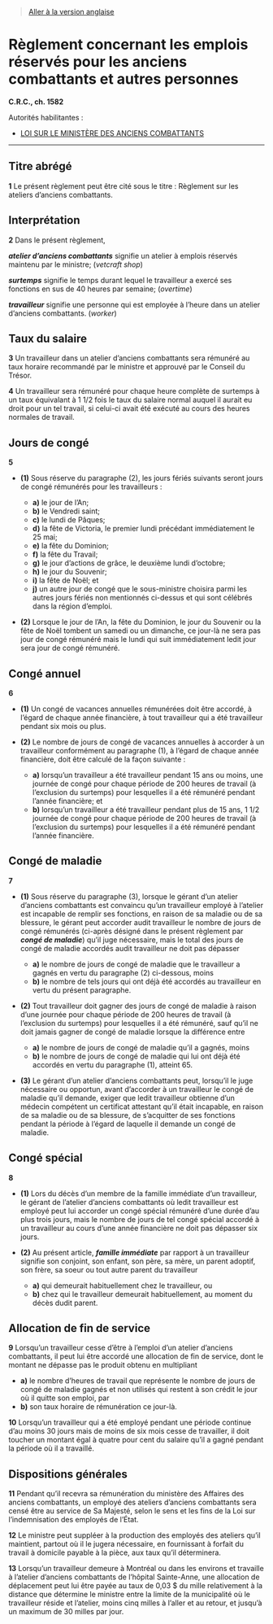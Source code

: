 > [Aller à la version anglaise](/en/Regulations/Consolidated%20Regulations%20of%20Canada/1501-1600/C.R.C.,%20c.%201582.md)

# Règlement concernant les emplois réservés pour les anciens combattants et autres personnes

**C.R.C., ch. 1582**

Autorités habilitantes : 
- [LOI SUR LE MINISTÈRE DES ANCIENS COMBATTANTS](/fr/Lois/Lois%20révisées%20du%20Canada/V/V-1.md)

----------



## Titre abrégé


**1** Le présent règlement peut être cité sous le titre : Règlement sur les ateliers d’anciens combattants.




## Interprétation


**2** Dans le présent règlement,

***atelier d’anciens combattants*** signifie un atelier à emplois réservés maintenu par le ministre; (*vetcraft shop*)

***surtemps*** signifie le temps durant lequel le travailleur a exercé ses fonctions en sus de 40 heures par semaine; (*overtime*)

***travailleur*** signifie une personne qui est employée à l’heure dans un atelier d’anciens combattants. (*worker*)




## Taux du salaire


**3** Un travailleur dans un atelier d’anciens combattants sera rémunéré au taux horaire recommandé par le ministre et approuvé par le Conseil du Trésor.



**4** Un travailleur sera rémunéré pour chaque heure complète de surtemps à un taux équivalant à 1 1/2 fois le taux du salaire normal auquel il aurait eu droit pour un tel travail, si celui-ci avait été exécuté au cours des heures normales de travail.




## Jours de congé


**5** 

- **(1)** Sous réserve du paragraphe (2), les jours fériés suivants seront jours de congé rémunérés pour les travailleurs :
	- **a)** le jour de l’An;
	- **b)** le Vendredi saint;
	- **c)** le lundi de Pâques;
	- **d)** la fête de Victoria, le premier lundi précédant immédiatement le 25 mai;
	- **e)** la fête du Dominion;
	- **f)** la fête du Travail;
	- **g)** le jour d’actions de grâce, le deuxième lundi d’octobre;
	- **h)** le jour du Souvenir;
	- **i)** la fête de Noël; et
	- **j)** un autre jour de congé que le sous-ministre choisira parmi les autres jours fériés non mentionnés ci-dessus et qui sont célébrés dans la région d’emploi.

- **(2)** Lorsque le jour de l’An, la fête du Dominion, le jour du Souvenir ou la fête de Noël tombent un samedi ou un dimanche, ce jour-là ne sera pas jour de congé rémunéré mais le lundi qui suit immédiatement ledit jour sera jour de congé rémunéré.




## Congé annuel


**6** 

- **(1)** Un congé de vacances annuelles rémunérées doit être accordé, à l’égard de chaque année financière, à tout travailleur qui a été travailleur pendant six mois ou plus.

- **(2)** Le nombre de jours de congé de vacances annuelles à accorder à un travailleur conformément au paragraphe (1), à l’égard de chaque année financière, doit être calculé de la façon suivante :
	- **a)** lorsqu’un travailleur a été travailleur pendant 15 ans ou moins, une journée de congé pour chaque période de 200 heures de travail (à l’exclusion du surtemps) pour lesquelles il a été rémunéré pendant l’année financière; et
	- **b)** lorsqu’un travailleur a été travailleur pendant plus de 15 ans, 1 1/2 journée de congé pour chaque période de 200 heures de travail (à l’exclusion du surtemps) pour lesquelles il a été rémunéré pendant l’année financière.




## Congé de maladie


**7** 

- **(1)** Sous réserve du paragraphe (3), lorsque le gérant d’un atelier d’anciens combattants est convaincu qu’un travailleur employé à l’atelier est incapable de remplir ses fonctions, en raison de sa maladie ou de sa blessure, le gérant peut accorder audit travailleur le nombre de jours de congé rémunérés (ci-après désigné dans le présent règlement par ***congé de maladie***) qu’il juge nécessaire, mais le total des jours de congé de maladie accordés audit travailleur ne doit pas dépasser
	- **a)** le nombre de jours de congé de maladie que le travailleur a gagnés en vertu du paragraphe (2) ci-dessous,
moins
	- **b)** le nombre de tels jours qui ont déjà été accordés au travailleur en vertu du présent paragraphe.

- **(2)** Tout travailleur doit gagner des jours de congé de maladie à raison d’une journée pour chaque période de 200 heures de travail (à l’exclusion du surtemps) pour lesquelles il a été rémunéré, sauf qu’il ne doit jamais gagner de congé de maladie lorsque la différence entre
	- **a)** le nombre de jours de congé de maladie qu’il a gagnés,
moins
	- **b)** le nombre de jours de congé de maladie qui lui ont déjà été accordés en vertu du paragraphe (1),
atteint 65.

- **(3)** Le gérant d’un atelier d’anciens combattants peut, lorsqu’il le juge nécessaire ou opportun, avant d’accorder à un travailleur le congé de maladie qu’il demande, exiger que ledit travailleur obtienne d’un médecin compétent un certificat attestant qu’il était incapable, en raison de sa maladie ou de sa blessure, de s’acquitter de ses fonctions pendant la période à l’égard de laquelle il demande un congé de maladie.




## Congé spécial


**8** 

- **(1)** Lors du décès d’un membre de la famille immédiate d’un travailleur, le gérant de l’atelier d’anciens combattants où ledit travailleur est employé peut lui accorder un congé spécial rémunéré d’une durée d’au plus trois jours, mais le nombre de jours de tel congé spécial accordé à un travailleur au cours d’une année financière ne doit pas dépasser six jours.

- **(2)** Au présent article, ***famille immédiate*** par rapport à un travailleur signifie son conjoint, son enfant, son père, sa mère, un parent adoptif, son frère, sa soeur ou tout autre parent du travailleur
	- **a)** qui demeurait habituellement chez le travailleur, ou
	- **b)** chez qui le travailleur demeurait habituellement,
au moment du décès dudit parent.




## Allocation de fin de service


**9** Lorsqu’un travailleur cesse d’être à l’emploi d’un atelier d’anciens combattants, il peut lui être accordé une allocation de fin de service, dont le montant ne dépasse pas le produit obtenu en multipliant
- **a)** le nombre d’heures de travail que représente le nombre de jours de congé de maladie gagnés et non utilisés qui restent à son crédit le jour où il quitte son emploi,
par
- **b)** son taux horaire de rémunération ce jour-là.



**10** Lorsqu’un travailleur qui a été employé pendant une période continue d’au moins 30 jours mais de moins de six mois cesse de travailler, il doit toucher un montant égal à quatre pour cent du salaire qu’il a gagné pendant la période où il a travaillé.




## Dispositions générales


**11** Pendant qu’il recevra sa rémunération du ministère des Affaires des anciens combattants, un employé des ateliers d’anciens combattants sera censé être au service de Sa Majesté, selon le sens et les fins de la Loi sur l’indemnisation des employés de l’État.



**12** Le ministre peut suppléer à la production des employés des ateliers qu’il maintient, partout où il le jugera nécessaire, en fournissant à forfait du travail à domicile payable à la pièce, aux taux qu’il déterminera.



**13** Lorsqu’un travailleur demeure à Montréal ou dans les environs et travaille à l’atelier d’anciens combattants de l’hôpital Sainte-Anne, une allocation de déplacement peut lui être payée au taux de 0,03 $ du mille relativement à la distance que détermine le ministre entre la limite de la municipalité où le travailleur réside et l’atelier, moins cinq milles à l’aller et au retour, et jusqu’à un maximum de 30 milles par jour.


